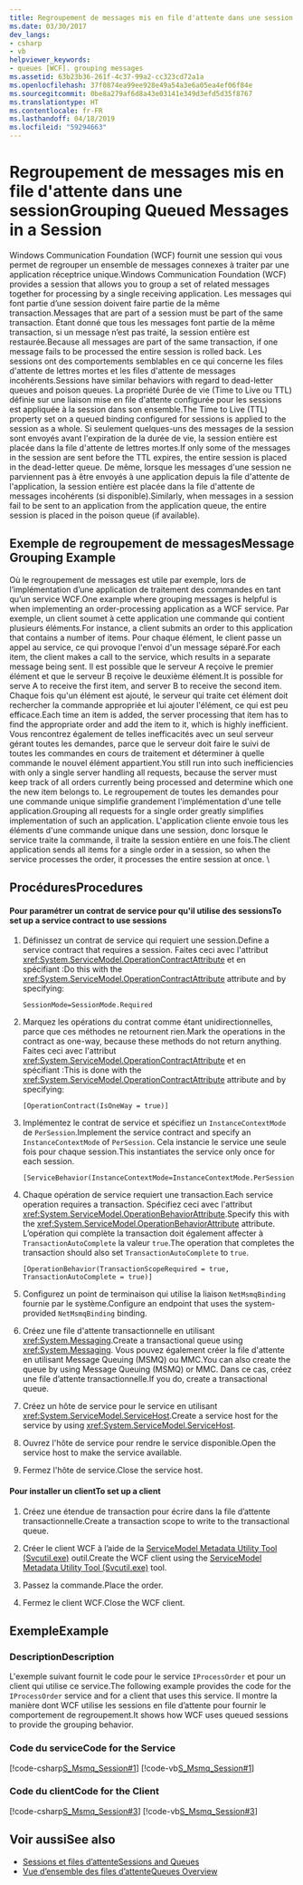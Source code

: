 ```yaml
---
title: Regroupement de messages mis en file d'attente dans une session
ms.date: 03/30/2017
dev_langs:
- csharp
- vb
helpviewer_keywords:
- queues [WCF]. grouping messages
ms.assetid: 63b23b36-261f-4c37-99a2-cc323cd72a1a
ms.openlocfilehash: 37f0874ea99ee928e49a54a3e6a05ea4ef06f84e
ms.sourcegitcommit: 0be8a279af6d8a43e03141e349d3efd5d35f8767
ms.translationtype: HT
ms.contentlocale: fr-FR
ms.lasthandoff: 04/18/2019
ms.locfileid: "59294663"
---
```

# <a name="grouping-queued-messages-in-a-session"></a><span data-ttu-id="15070-102">Regroupement de messages mis en file d'attente dans une session</span><span class="sxs-lookup"><span data-stu-id="15070-102">Grouping Queued Messages in a Session</span></span>
<span data-ttu-id="15070-103">Windows Communication Foundation (WCF) fournit une session qui vous permet de regrouper un ensemble de messages connexes à traiter par une application réceptrice unique.</span><span class="sxs-lookup"><span data-stu-id="15070-103">Windows Communication Foundation (WCF) provides a session that allows you to group a set of related messages together for processing by a single receiving application.</span></span> <span data-ttu-id="15070-104">Les messages qui font partie d’une session doivent faire partie de la même transaction.</span><span class="sxs-lookup"><span data-stu-id="15070-104">Messages that are part of a session must be part of the same transaction.</span></span> <span data-ttu-id="15070-105">Étant donné que tous les messages font partie de la même transaction, si un message n’est pas traité, la session entière est restaurée.</span><span class="sxs-lookup"><span data-stu-id="15070-105">Because all messages are part of the same transaction, if one message fails to be processed the entire session is rolled back.</span></span> <span data-ttu-id="15070-106">Les sessions ont des comportements semblables en ce qui concerne les files d'attente de lettres mortes et les files d'attente de messages incohérents.</span><span class="sxs-lookup"><span data-stu-id="15070-106">Sessions have similar behaviors with regard to dead-letter queues and poison queues.</span></span> <span data-ttu-id="15070-107">La propriété Durée de vie (Time to Live ou TTL) définie sur une liaison mise en file d'attente configurée pour les sessions est appliquée à la session dans son ensemble.</span><span class="sxs-lookup"><span data-stu-id="15070-107">The Time to Live (TTL) property set on a queued binding configured for sessions is applied to the session as a whole.</span></span> <span data-ttu-id="15070-108">Si seulement quelques-uns des messages de la session sont envoyés avant l'expiration de la durée de vie, la session entière est placée dans la file d'attente de lettres mortes.</span><span class="sxs-lookup"><span data-stu-id="15070-108">If only some of the messages in the session are sent before the TTL expires, the entire session is placed in the dead-letter queue.</span></span> <span data-ttu-id="15070-109">De même, lorsque les messages d'une session ne parviennent pas à être envoyés à une application depuis la file d'attente de l'application, la session entière est placée dans la file d'attente de messages incohérents (si disponible).</span><span class="sxs-lookup"><span data-stu-id="15070-109">Similarly, when messages in a session fail to be sent to an application from the application queue, the entire session is placed in the poison queue (if available).</span></span>  
  
## <a name="message-grouping-example"></a><span data-ttu-id="15070-110">Exemple de regroupement de messages</span><span class="sxs-lookup"><span data-stu-id="15070-110">Message Grouping Example</span></span>  
 <span data-ttu-id="15070-111">Où le regroupement de messages est utile par exemple, lors de l’implémentation d’une application de traitement des commandes en tant qu’un service WCF.</span><span class="sxs-lookup"><span data-stu-id="15070-111">One example where grouping messages is helpful is when implementing an order-processing application as a WCF service.</span></span> <span data-ttu-id="15070-112">Par exemple, un client soumet à cette application une commande qui contient plusieurs éléments.</span><span class="sxs-lookup"><span data-stu-id="15070-112">For instance, a client submits an order to this application that contains a number of items.</span></span> <span data-ttu-id="15070-113">Pour chaque élément, le client passe un appel au service, ce qui provoque l'envoi d'un message séparé.</span><span class="sxs-lookup"><span data-stu-id="15070-113">For each item, the client makes a call to the service, which results in a separate message being sent.</span></span> <span data-ttu-id="15070-114">Il est possible que le serveur A reçoive le premier élément et que le serveur B reçoive le deuxième élément.</span><span class="sxs-lookup"><span data-stu-id="15070-114">It is possible for serve A to receive the first item, and server B to receive the second item.</span></span> <span data-ttu-id="15070-115">Chaque fois qu'un élément est ajouté, le serveur qui traite cet élément doit rechercher la commande appropriée et lui ajouter l'élément, ce qui est peu efficace.</span><span class="sxs-lookup"><span data-stu-id="15070-115">Each time an item is added, the server processing that item has to find the appropriate order and add the item to it, which is highly inefficient.</span></span> <span data-ttu-id="15070-116">Vous rencontrez également de telles inefficacités avec un seul serveur gérant toutes les demandes, parce que le serveur doit faire le suivi de toutes les commandes en cours de traitement et déterminer à quelle commande le nouvel élément appartient.</span><span class="sxs-lookup"><span data-stu-id="15070-116">You still run into such inefficiencies with only a single server handling all requests, because the server must keep track of all orders currently being processed and determine which one the new item belongs to.</span></span> <span data-ttu-id="15070-117">Le regroupement de toutes les demandes pour une commande unique simplifie grandement l'implémentation d'une telle application.</span><span class="sxs-lookup"><span data-stu-id="15070-117">Grouping all requests for a single order greatly simplifies implementation of such an application.</span></span> <span data-ttu-id="15070-118">L'application cliente envoie tous les éléments d'une commande unique dans une session, donc lorsque le service traite la commande, il traite la session entière en une fois.</span><span class="sxs-lookup"><span data-stu-id="15070-118">The client application sends all items for a single order in a session, so when the service processes the order, it processes the entire session at once.</span></span> \  
  
## <a name="procedures"></a><span data-ttu-id="15070-119">Procédures</span><span class="sxs-lookup"><span data-stu-id="15070-119">Procedures</span></span>  
  
#### <a name="to-set-up-a-service-contract-to-use-sessions"></a><span data-ttu-id="15070-120">Pour paramétrer un contrat de service pour qu'il utilise des sessions</span><span class="sxs-lookup"><span data-stu-id="15070-120">To set up a service contract to use sessions</span></span>  
  
1. <span data-ttu-id="15070-121">Définissez un contrat de service qui requiert une session.</span><span class="sxs-lookup"><span data-stu-id="15070-121">Define a service contract that requires a session.</span></span> <span data-ttu-id="15070-122">Faites ceci avec l'attribut <xref:System.ServiceModel.OperationContractAttribute> et en spécifiant :</span><span class="sxs-lookup"><span data-stu-id="15070-122">Do this with the <xref:System.ServiceModel.OperationContractAttribute> attribute and by specifying:</span></span>  
  
    ```  
    SessionMode=SessionMode.Required  
    ```  
  
2. <span data-ttu-id="15070-123">Marquez les opérations du contrat comme étant unidirectionnelles, parce que ces méthodes ne retournent rien.</span><span class="sxs-lookup"><span data-stu-id="15070-123">Mark the operations in the contract as one-way, because these methods do not return anything.</span></span> <span data-ttu-id="15070-124">Faites ceci avec l'attribut <xref:System.ServiceModel.OperationContractAttribute> et en spécifiant :</span><span class="sxs-lookup"><span data-stu-id="15070-124">This is done with the <xref:System.ServiceModel.OperationContractAttribute> attribute and by specifying:</span></span>  
  
    ```  
    [OperationContract(IsOneWay = true)]  
    ```  
  
3. <span data-ttu-id="15070-125">Implémentez le contrat de service et spécifiez un `InstanceContextMode` de `PerSession`.</span><span class="sxs-lookup"><span data-stu-id="15070-125">Implement the service contract and specify an `InstanceContextMode` of `PerSession`.</span></span> <span data-ttu-id="15070-126">Cela instancie le service une seule fois pour chaque session.</span><span class="sxs-lookup"><span data-stu-id="15070-126">This instantiates the service only once for each session.</span></span>  
  
    ```  
    [ServiceBehavior(InstanceContextMode=InstanceContextMode.PerSession)]  
    ```  
  
4. <span data-ttu-id="15070-127">Chaque opération de service requiert une transaction.</span><span class="sxs-lookup"><span data-stu-id="15070-127">Each service operation requires a transaction.</span></span> <span data-ttu-id="15070-128">Spécifiez ceci avec l'attribut <xref:System.ServiceModel.OperationBehaviorAttribute>.</span><span class="sxs-lookup"><span data-stu-id="15070-128">Specify this with the <xref:System.ServiceModel.OperationBehaviorAttribute> attribute.</span></span> <span data-ttu-id="15070-129">L’opération qui complète la transaction doit également affecter à `TransactionAutoComplete` la valeur `true`.</span><span class="sxs-lookup"><span data-stu-id="15070-129">The operation that completes the transaction should also set `TransactionAutoComplete` to `true`.</span></span>  
  
    ```  
    [OperationBehavior(TransactionScopeRequired = true, TransactionAutoComplete = true)]   
    ```  
  
5. <span data-ttu-id="15070-130">Configurez un point de terminaison qui utilise la liaison `NetMsmqBinding` fournie par le système.</span><span class="sxs-lookup"><span data-stu-id="15070-130">Configure an endpoint that uses the system-provided `NetMsmqBinding` binding.</span></span>  
  
6. <span data-ttu-id="15070-131">Créez une file d'attente transactionnelle en utilisant <xref:System.Messaging>.</span><span class="sxs-lookup"><span data-stu-id="15070-131">Create a transactional queue using <xref:System.Messaging>.</span></span> <span data-ttu-id="15070-132">Vous pouvez également créer la file d'attente en utilisant Message Queuing (MSMQ) ou MMC.</span><span class="sxs-lookup"><span data-stu-id="15070-132">You can also create the queue by using Message Queuing (MSMQ) or MMC.</span></span> <span data-ttu-id="15070-133">Dans ce cas, créez une file d’attente transactionnelle.</span><span class="sxs-lookup"><span data-stu-id="15070-133">If you do, create a transactional queue.</span></span>  
  
7. <span data-ttu-id="15070-134">Créez un hôte de service pour le service en utilisant <xref:System.ServiceModel.ServiceHost>.</span><span class="sxs-lookup"><span data-stu-id="15070-134">Create a service host for the service by using <xref:System.ServiceModel.ServiceHost>.</span></span>  
  
8. <span data-ttu-id="15070-135">Ouvrez l'hôte de service pour rendre le service disponible.</span><span class="sxs-lookup"><span data-stu-id="15070-135">Open the service host to make the service available.</span></span>  
  
9. <span data-ttu-id="15070-136">Fermez l'hôte de service.</span><span class="sxs-lookup"><span data-stu-id="15070-136">Close the service host.</span></span>  
  
#### <a name="to-set-up-a-client"></a><span data-ttu-id="15070-137">Pour installer un client</span><span class="sxs-lookup"><span data-stu-id="15070-137">To set up a client</span></span>  
  
1. <span data-ttu-id="15070-138">Créez une étendue de transaction pour écrire dans la file d’attente transactionnelle.</span><span class="sxs-lookup"><span data-stu-id="15070-138">Create a transaction scope to write to the transactional queue.</span></span>  
  
2. <span data-ttu-id="15070-139">Créer le client WCF à l’aide de la [ServiceModel Metadata Utility Tool (Svcutil.exe)](../../../../docs/framework/wcf/servicemodel-metadata-utility-tool-svcutil-exe.md) outil.</span><span class="sxs-lookup"><span data-stu-id="15070-139">Create the WCF client using the [ServiceModel Metadata Utility Tool (Svcutil.exe)](../../../../docs/framework/wcf/servicemodel-metadata-utility-tool-svcutil-exe.md) tool.</span></span>  
  
3. <span data-ttu-id="15070-140">Passez la commande.</span><span class="sxs-lookup"><span data-stu-id="15070-140">Place the order.</span></span>  
  
4. <span data-ttu-id="15070-141">Fermez le client WCF.</span><span class="sxs-lookup"><span data-stu-id="15070-141">Close the WCF client.</span></span>  
  
## <a name="example"></a><span data-ttu-id="15070-142">Exemple</span><span class="sxs-lookup"><span data-stu-id="15070-142">Example</span></span>  
  
### <a name="description"></a><span data-ttu-id="15070-143">Description</span><span class="sxs-lookup"><span data-stu-id="15070-143">Description</span></span>  
 <span data-ttu-id="15070-144">L'exemple suivant fournit le code pour le service `IProcessOrder` et pour un client qui utilise ce service.</span><span class="sxs-lookup"><span data-stu-id="15070-144">The following example provides the code for the `IProcessOrder` service and for a client that uses this service.</span></span> <span data-ttu-id="15070-145">Il montre la manière dont WCF utilise les sessions en file d’attente pour fournir le comportement de regroupement.</span><span class="sxs-lookup"><span data-stu-id="15070-145">It shows how WCF uses queued sessions to provide the grouping behavior.</span></span>  
  
### <a name="code-for-the-service"></a><span data-ttu-id="15070-146">Code du service</span><span class="sxs-lookup"><span data-stu-id="15070-146">Code for the Service</span></span>  
 [!code-csharp[S_Msmq_Session#1](../../../../samples/snippets/csharp/VS_Snippets_CFX/s_msmq_session/cs/service.cs#1)]
 [!code-vb[S_Msmq_Session#1](../../../../samples/snippets/visualbasic/VS_Snippets_CFX/s_msmq_session/vb/service.vb#1)]  

### <a name="code-for-the-client"></a><span data-ttu-id="15070-147">Code du client</span><span class="sxs-lookup"><span data-stu-id="15070-147">Code for the Client</span></span>  
 [!code-csharp[S_Msmq_Session#3](../../../../samples/snippets/csharp/VS_Snippets_CFX/s_msmq_session/cs/client.cs#3)]
 [!code-vb[S_Msmq_Session#3](../../../../samples/snippets/visualbasic/VS_Snippets_CFX/s_msmq_session/vb/client.vb#3)]  

## <a name="see-also"></a><span data-ttu-id="15070-148">Voir aussi</span><span class="sxs-lookup"><span data-stu-id="15070-148">See also</span></span>

- [<span data-ttu-id="15070-149">Sessions et files d’attente</span><span class="sxs-lookup"><span data-stu-id="15070-149">Sessions and Queues</span></span>](../../../../docs/framework/wcf/samples/sessions-and-queues.md)
- [<span data-ttu-id="15070-150">Vue d’ensemble des files d’attente</span><span class="sxs-lookup"><span data-stu-id="15070-150">Queues Overview</span></span>](../../../../docs/framework/wcf/feature-details/queues-overview.md)
